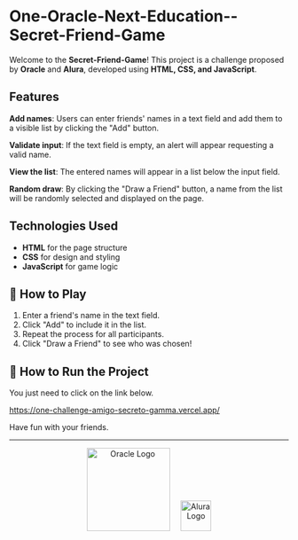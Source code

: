 # One-Oracle-Next-Education--Secret-Friend-Game


Welcome to the **Secret-Friend-Game**! This project is a challenge proposed by **Oracle** and **Alura**, developed using **HTML, CSS, and JavaScript**.

## Features

**Add names**: Users can enter friends' names in a text field and add them to a visible list by clicking the "Add" button.

**Validate input**: If the text field is empty, an alert will appear requesting a valid name.

**View the list**: The entered names will appear in a list below the input field.

**Random draw**: By clicking the "Draw a Friend" button, a name from the list will be randomly selected and displayed on the page.

## Technologies Used

- **HTML** for the page structure
- **CSS** for design and styling
- **JavaScript** for game logic

## 🎯 How to Play

1. Enter a friend's name in the text field.
2. Click "Add" to include it in the list.
3. Repeat the process for all participants.
4. Click "Draw a Friend" to see who was chosen!

## 📌 How to Run the Project

You just need to click on the link below.

https://one-challenge-amigo-secreto-gamma.vercel.app/ 

Have fun with your friends.

---

<p align="center">
  <img src="https://upload.wikimedia.org/wikipedia/commons/thumb/5/50/Oracle_logo.svg/512px-Oracle_logo.svg.png" alt="Oracle Logo" width="150"/>
  &nbsp;&nbsp;&nbsp;
  <img src="https://www.alura.com.br/assets/img/home/alura-logo.svg" alt="Alura Logo" width="55"/>
</p>